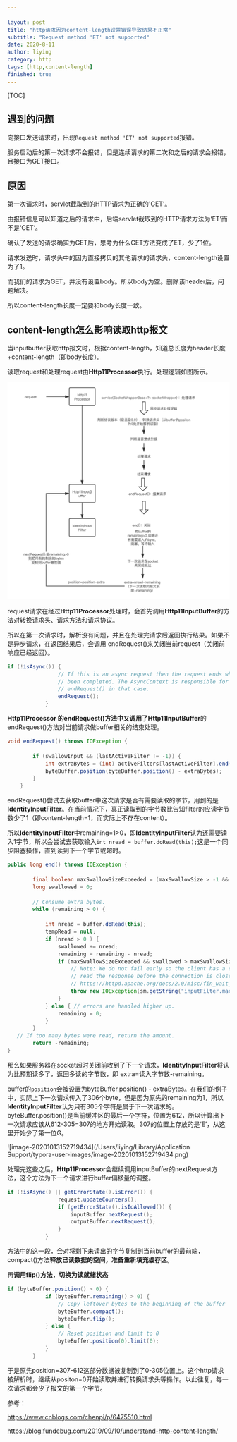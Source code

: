 ```yaml
---

layout: post
title: "http请求因为content-length设置错误导致结果不正常"
subtitle: "Request method 'ET' not supported"
date: 2020-8-11
author: liying
category: http
tags: [http,content-length]
finished: true
---
```

[TOC]

## 遇到的问题

向接口发送请求时，出现`Request method 'ET' not supported`报错。

服务启动后的第一次请求不会报错，但是连续请求的第二次和之后的请求会报错，且接口为GET接口。

## 原因

第一次请求时，servlet截取到的HTTP请求为正确的'GET'。

由报错信息可以知道之后的请求中，后端servlet截取到的HTTP请求方法为‘ET’而不是‘GET’。

确认了发送的请求确实为GET后，思考为什么GET方法变成了ET，少了1位。

请求发送时，请求头中的因为直接拷贝的其他请求的请求头，content-length设置为了1。

而我们的请求为GET，并没有设置body。所以body为空。删除该header后，问题解决。

所以content-length长度一定要和body长度一致。

## content-length怎么影响读取http报文

当inputbuffer获取http报文时，根据content-length，知道总长度为header长度+content-length（即body长度）。

读取request和处理request由**Http11Processor**执行。处理逻辑如图所示。

![http11processor处理逻辑](../img/http11processor.png)

request请求在经过**Http11Processor**处理时，会首先调用**Http11InputBuffer**的方法对转换请求头、请求方法和请求协议。

所以在第一次请求时，解析没有问题，并且在处理完请求后返回执行结果。如果不是异步请求，在返回结果后，会调用 endRequest()来关闭当前request（关闭前响应已经返回）。

```java
if (!isAsync()) {
                // If this is an async request then the request ends when it has
                // been completed. The AsyncContext is responsible for calling
                // endRequest() in that case.
                endRequest();
            }
```

**Http11Processor **的endRequest()方法中又调用了**Http11InputBuffer**的endRequest()方法对当前请求做buffer相关的结束处理。

```java
void endRequest() throws IOException {

        if (swallowInput && (lastActiveFilter != -1)) {
            int extraBytes = (int) activeFilters[lastActiveFilter].end();
            byteBuffer.position(byteBuffer.position() - extraBytes);
        }
    }
```

endRequest()尝试去获取buffer中这次请求是否有需要读取的字节，用到的是**IdentityInputFilter**。在当前情况下，真正读取到的字节数比告知filter的应读字节数少了1（即content-length=1，而实际上不存在content）。

所以**IdentityInputFilter**中remaining=1>0，即**IdentityInputFilter**认为还需要读入1字节，所以会尝试去获取输入`int nread = buffer.doRead(this);`这是一个同步阻塞操作，直到读到下一个字节或超时。

```java
public long end() throws IOException {

        final boolean maxSwallowSizeExceeded = (maxSwallowSize > -1 && remaining > maxSwallowSize);
        long swallowed = 0;

        // Consume extra bytes.
        while (remaining > 0) {

            int nread = buffer.doRead(this);
            tempRead = null;
            if (nread > 0 ) {
                swallowed += nread;
                remaining = remaining - nread;
                if (maxSwallowSizeExceeded && swallowed > maxSwallowSize) {
                    // Note: We do not fail early so the client has a chance to
                    // read the response before the connection is closed. See:
                    // https://httpd.apache.org/docs/2.0/misc/fin_wait_2.html#appendix
                    throw new IOException(sm.getString("inputFilter.maxSwallow"));
                }
            } else { // errors are handled higher up.
                remaining = 0;
            }
        }
   // If too many bytes were read, return the amount.
        return -remaining;
}
```

那么如果服务器在socket超时关闭前收到了下一个请求，**IdentityInputFilter**将认为比预期读多了，返回多读的字节数，即 extra=读入字节数-remaining。

buffer的`position`会被设置为byteBuffer.position() - extraBytes。在我们的例子中，实际上下一次请求传入了306个byte，但是因为原先的remaining为1，所以**IdentityInputFilter**认为只有305个字符是属于下一次请求的。byteBuffer.position()是当前缓冲区的最后一个字符，位置为612，所以计算出下一次请求应该从612-305=307的地方开始读取。307的位置上存放的是‘E’，从这里开始少了第一位G。

![image-20201013152719434](/Users/liying/Library/Application Support/typora-user-images/image-20201013152719434.png)

处理完这些之后，**Http11Processor**会继续调用inputBuffer的nextRequest方法，这个方法为下一个请求进行buffer偏移量的调整。

```java
if (!isAsync() || getErrorState().isError()) {
                request.updateCounters();
                if (getErrorState().isIoAllowed()) {
                    inputBuffer.nextRequest();
                    outputBuffer.nextRequest();
                }
            }
```

方法中的这一段，会对将剩下未读出的字节复制到当前buffer的最前端，compact()方法**释放已读数据的空间，准备重新填充缓存区**。

再**调用flip()方法，切换为读就绪状态**

```java
if (byteBuffer.position() > 0) {
            if (byteBuffer.remaining() > 0) {
                // Copy leftover bytes to the beginning of the buffer
                byteBuffer.compact();
                byteBuffer.flip();
            } else {
                // Reset position and limit to 0
                byteBuffer.position(0).limit(0);
            }
        }
```

于是原先position=307-612这部分数据被复制到了0-305位置上。这个http请求被解析时，继续从positon=0开始读取并进行转换请求头等操作。以此往复，每一次请求都会少了报文的第一个字节。



参考：

https://www.cnblogs.com/chenpi/p/6475510.html

https://blog.fundebug.com/2019/09/10/understand-http-content-length/

